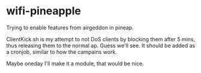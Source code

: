 # wifi-pineapple

Trying to enable features from airgeddon in pineap.

ClientKick.sh is my attempt to not DoS clients by blocking them after 5 mins, thus releasing them to the normal ap. Guess we'll see. 
It should be added as a cronjob, similar to how the campains work. 

Maybe oneday I'll make it a module, that would be nice. 
